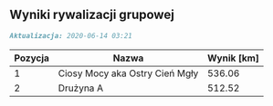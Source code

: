 ## Wyniki rywalizacji grupowej

```markdown
Aktualizacja: 2020-06-14 03:21
```

Pozycja | Nazwa | Wynik [km] |
------------ | -------------  | -------------
 1 |Ciosy Mocy aka Ostry Cień Mgły | 536.06 
 2 |Drużyna A | 512.52